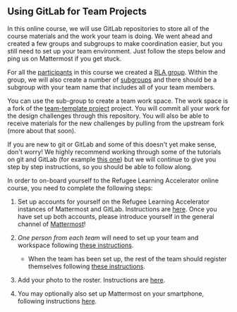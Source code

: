 ## Using GitLab for Team Projects

In this online course, we will use GitLab repositories to store all of the course materials and the work your team is doing. We went ahead and created a few groups and subgroups to make coordination easier, but you still need to set up your team environment. Just follow the steps below and ping us on Mattermost if you get stuck.

For all the [participants](https://gitlab.refugeelearning.site/groups/rla/group_members) in this course we created a [RLA group](https://gitlab.refugeelearning.site/rla). Within the group, we will also create a number of [subgroups](https://gitlab.refugeelearning.site/groups/rla/subgroups) and there should be a subgroup with your team name that includes all of your team members.

You can use the sub-group to create a team work space. The work space is a fork of the [team-template project](https://gitlab.refugeelearning.site/rla/team-template) project. You will commit all your work for the design challenges through this repository. You will also be able to receive materials for the new challenges by pulling from the upstream fork (more about that soon).

If you are new to git or GitLab and some of this doesn't yet make sense, don't worry! We highly recommend working through some of the tutorials on git and GitLab (for example [this one](https://about.gitlab.com/2016/10/25/gitlab-workflow-an-overview/)) but we will continue to give you step by step instructions, so you should be able to follow along.


In order to on-board yourself to the Refugee Learning Accelerator online course, you need to complete the following steps:

1. Set up accounts for yourself on the Refugee Learning Accelerator instances of Mattermost and GitLab. Instructions are [here](step-1-onboarding.md). Once you have set up both accounts, please introduce yourself in the general channel of [Mattermost](https://mattermost.refugeelearning.site/rla/channels/town-square)!

2. *One person from each team*  will need to set up your team and workspace following [these instructions](step-2a-register-team). 
    + When the team has been set up, the rest of the team should register themselves following [these instructions](step-2b-register-member.md).

3.  Add your photo to the roster. Instructions are [here](step-3-upload-photo.md).

4. You may optionally also set up Mattermost on your smartphone, following instructions [here](step-4-mattermost-mobile.md).
